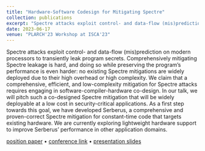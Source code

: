 ```yaml
---
title: "Hardware-Software Codesign for Mitigating Spectre"
collection: publications
excerpt: "Spectre attacks exploit control- and data-flow (mis)prediction on modern processors to transiently leak program secrets. Comprehensively mitigating Spectre leakage is hard, and doing so while preserving the program’s performance is even harder: no existing Spectre mitigations are widely deployed due to their high overhead or high complexity. We claim that a comprehensive, efficient, and low-complexity mitigation for Spectre attacks requires engaging in software-compiler-hardware co-design. In our talk, we will pitch such a co-designed Spectre mitigation that will be widely deployable at a low cost in security-critical applications. As a first step towards this goal, we have developed Serberus, a comprehensive and proven-correct Spectre mitigation for constant-time code that targets existing hardware. We are currently exploring lightweight hardware support to improve Serberus’ performance in other application domains."
date: 2023-06-17
venue: "PLARCH'23 Workshop at ISCA'23"
---
```

Spectre attacks exploit control- and data-flow (mis)prediction on modern processors to transiently leak program secrets. Comprehensively mitigating Spectre leakage is hard, and doing so while preserving the program’s performance is even harder: no existing Spectre mitigations are widely deployed due to their high overhead or high complexity. We claim that a comprehensive, efficient, and low-complexity mitigation for Spectre attacks requires engaging in software-compiler-hardware co-design. In our talk, we will pitch such a co-designed Spectre mitigation that will be widely deployable at a low cost in security-critical applications. As a first step towards this goal, we have developed Serberus, a comprehensive and proven-correct Spectre mitigation for constant-time code that targets existing hardware. We are currently exploring lightweight hardware support to improve Serberus’ performance in other application domains.

[position paper](/files/hw-sw-codesign-spectre.pdf)
• [conference link](https://pldi23.sigplan.org/details/plarch-2023-papers/14/Hardware-Software-Codesign-for-Mitigating-Spectre)
• [presentation slides](/files/hw-sw-codesign-spectre-slides.pdf)
